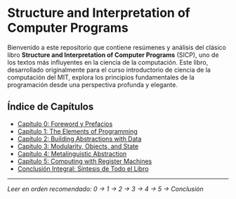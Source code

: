 # Structure and Interpretation of Computer Programs

Bienvenido a este repositorio que contiene resúmenes y análisis del clásico libro **Structure and Interpretation of Computer Programs** (SICP), uno de los textos más influyentes en la ciencia de la computación. Este libro, desarrollado originalmente para el curso introductorio de ciencia de la computación del MIT, explora los principios fundamentales de la programación desde una perspectiva profunda y elegante.

## Índice de Capítulos

*   [Capítulo 0: Foreword y Prefacios](resumen.md)
*   [Capítulo 1: The Elements of Programming](tema1.md)
*   [Capítulo 2: Building Abstractions with Data](tema2.md)
*   [Capítulo 3: Modularity, Objects, and State](tema3.md)
*   [Capítulo 4: Metalinguistic Abstraction](tema4.md)
*   [Capítulo 5: Computing with Register Machines](tema5.md)
*   [Conclusión Integral: Síntesis de Todo el Libro](conclusion.md)

---
*Leer en orden recomendado: 0 → 1 → 2 → 3 → 4 → 5 → Conclusión*